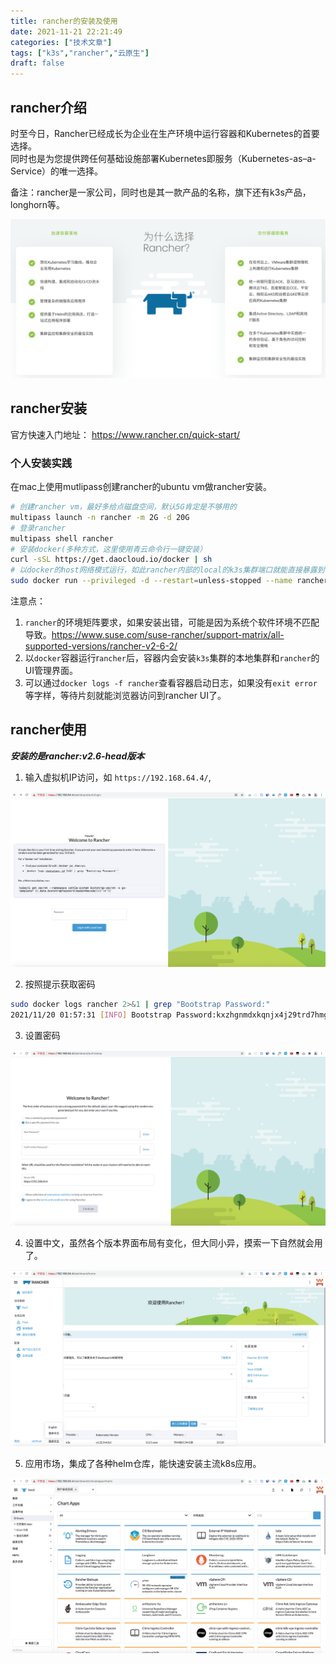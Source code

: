 ```yaml
---
title: rancher的安装及使用
date: 2021-11-21 22:21:49
categories: ["技术文章"]
tags: ["k3s","rancher","云原生"]
draft: false
---
```


## rancher介绍
时至今日，Rancher已经成长为企业在生产环境中运行容器和Kubernetes的首要选择。  
同时也是为您提供跨任何基础设施部署Kubernetes即服务（Kubernetes-as–a-Service）的唯一选择。

备注：rancher是一家公司，同时也是其一款产品的名称，旗下还有k3s产品，longhorn等。

![](/mb/images/k8s/rancher-01.png)

## rancher安装
官方快速入门地址： https://www.rancher.cn/quick-start/
### 个人安装实践
在mac上使用mutlipass创建rancher的ubuntu vm做rancher安装。
``` bash
# 创建rancher vm，最好多给点磁盘空间，默认5G肯定是不够用的
multipass launch -n rancher -m 2G -d 20G
# 登录rancher
multipass shell rancher
# 安装docker(多种方式，这里使用青云命令行一键安装）
curl -sSL https://get.daocloud.io/docker | sh
# 以docker的host网络模式运行，如此rancher内部的local的k3s集群端口就能直接暴露到vm了
sudo docker run --privileged -d --restart=unless-stopped --name rancher --network=host -p 80:80 -p 443:443 rancher/rancher:v2.6-head
```
注意点：
1. `rancher`的环境矩阵要求，如果安装出错，可能是因为系统个软件环境不匹配导致。https://www.suse.com/suse-rancher/support-matrix/all-supported-versions/rancher-v2-6-2/
2. 以`docker`容器运行r`ancher`后，容器内会安装`k3s`集群的本地集群和`rancher`的UI管理界面。
3. 可以通过`docker logs -f rancher`查看容器启动日志，如果没有`exit error`等字样，等待片刻就能浏览器访问到rancher UI了。
## rancher使用
***安装的是rancher:v2.6-head版本***
1. 输入虚拟机IP访问，如 `https://192.168.64.4/`,

![](/mb/images/k8s/rancher-02.png)

2. 按照提示获取密码
``` bash
sudo docker logs rancher 2>&1 | grep "Bootstrap Password:"
2021/11/20 01:57:31 [INFO] Bootstrap Password:kxzhgnmdxkqnjx4j29trd7hmgjktcn482s6tf9pjhdl9qjqch8v6rx
```
3. 设置密码

![](/mb/images/k8s/rancher-03.png)

4. 设置中文，虽然各个版本界面布局有变化，但大同小异，摸索一下自然就会用了。

![](/mb/images/k8s/rancher-04.png)

5. 应用市场，集成了各种helm仓库，能快速安装主流k8s应用。

![](/mb/images/k8s/rancher-05.png)
